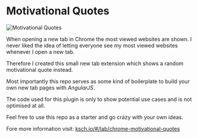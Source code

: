 # Motivational Quotes

![Motivational Quotes](https://www.dropbox.com/s/mx2e07tnugw4lap/mq-demo-repo.png?dl=0)

When opening a new tab in Chrome the most viewed websites are shown. I never liked the idea of letting everyone see my most viewed websites whenever I open a new tab.

Therefore I created this small new tab extension which shows a random motivational quote instead.

Most importantly this repo serves as some kind of boilerplate to build your own new tab pages with *AngularJS*.

The code used for this plugin is only to show potential use cases and is not optimised at all.

Feel free to use this repo as a starter and go crazy with your own ideas.

Fore more information visit:
[ksch.io/#/lab/chrome-motivational-quotes](http://ksch.io/#/lab/chrome-motivational-quotes "ksch.io")